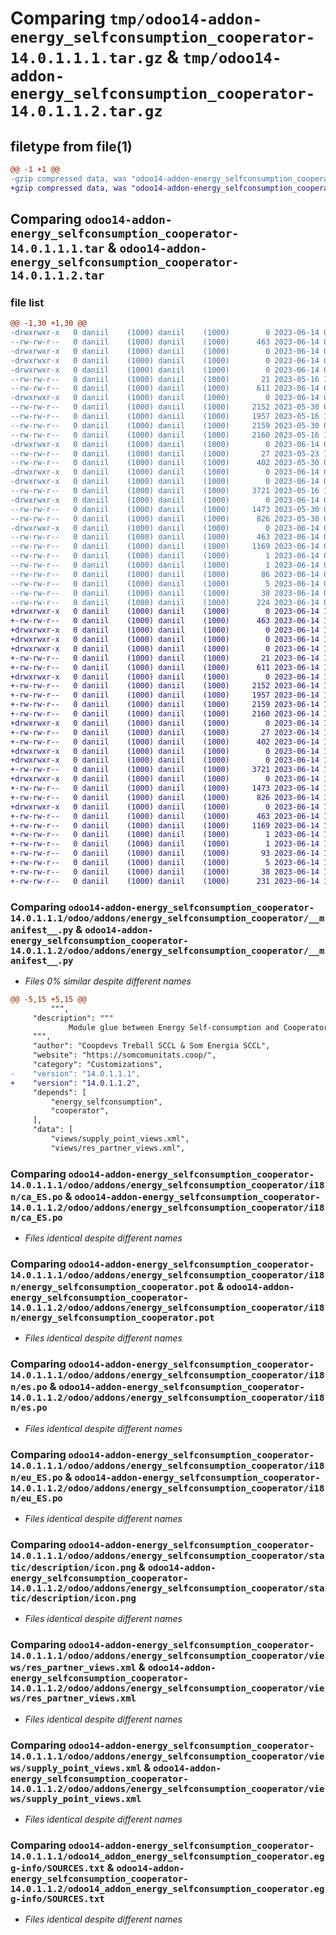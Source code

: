 # Comparing `tmp/odoo14-addon-energy_selfconsumption_cooperator-14.0.1.1.1.tar.gz` & `tmp/odoo14-addon-energy_selfconsumption_cooperator-14.0.1.1.2.tar.gz`

## filetype from file(1)

```diff
@@ -1 +1 @@
-gzip compressed data, was "odoo14-addon-energy_selfconsumption_cooperator-14.0.1.1.1.tar", last modified: Wed Jun 14 09:53:27 2023, max compression
+gzip compressed data, was "odoo14-addon-energy_selfconsumption_cooperator-14.0.1.1.2.tar", last modified: Wed Jun 14 10:57:28 2023, max compression
```

## Comparing `odoo14-addon-energy_selfconsumption_cooperator-14.0.1.1.1.tar` & `odoo14-addon-energy_selfconsumption_cooperator-14.0.1.1.2.tar`

### file list

```diff
@@ -1,30 +1,30 @@
-drwxrwxr-x   0 daniil    (1000) daniil    (1000)        0 2023-06-14 09:53:27.279430 odoo14-addon-energy_selfconsumption_cooperator-14.0.1.1.1/
--rw-rw-r--   0 daniil    (1000) daniil    (1000)      463 2023-06-14 09:53:27.279430 odoo14-addon-energy_selfconsumption_cooperator-14.0.1.1.1/PKG-INFO
-drwxrwxr-x   0 daniil    (1000) daniil    (1000)        0 2023-06-14 09:53:27.275430 odoo14-addon-energy_selfconsumption_cooperator-14.0.1.1.1/odoo/
-drwxrwxr-x   0 daniil    (1000) daniil    (1000)        0 2023-06-14 09:53:27.275430 odoo14-addon-energy_selfconsumption_cooperator-14.0.1.1.1/odoo/addons/
-drwxrwxr-x   0 daniil    (1000) daniil    (1000)        0 2023-06-14 09:53:27.279430 odoo14-addon-energy_selfconsumption_cooperator-14.0.1.1.1/odoo/addons/energy_selfconsumption_cooperator/
--rw-rw-r--   0 daniil    (1000) daniil    (1000)       21 2023-05-16 12:14:37.000000 odoo14-addon-energy_selfconsumption_cooperator-14.0.1.1.1/odoo/addons/energy_selfconsumption_cooperator/__init__.py
--rw-rw-r--   0 daniil    (1000) daniil    (1000)      611 2023-06-14 09:47:53.000000 odoo14-addon-energy_selfconsumption_cooperator-14.0.1.1.1/odoo/addons/energy_selfconsumption_cooperator/__manifest__.py
-drwxrwxr-x   0 daniil    (1000) daniil    (1000)        0 2023-06-14 09:53:27.279430 odoo14-addon-energy_selfconsumption_cooperator-14.0.1.1.1/odoo/addons/energy_selfconsumption_cooperator/i18n/
--rw-rw-r--   0 daniil    (1000) daniil    (1000)     2152 2023-05-30 07:52:25.000000 odoo14-addon-energy_selfconsumption_cooperator-14.0.1.1.1/odoo/addons/energy_selfconsumption_cooperator/i18n/ca_ES.po
--rw-rw-r--   0 daniil    (1000) daniil    (1000)     1957 2023-05-16 16:06:50.000000 odoo14-addon-energy_selfconsumption_cooperator-14.0.1.1.1/odoo/addons/energy_selfconsumption_cooperator/i18n/energy_selfconsumption_cooperator.pot
--rw-rw-r--   0 daniil    (1000) daniil    (1000)     2159 2023-05-30 07:52:25.000000 odoo14-addon-energy_selfconsumption_cooperator-14.0.1.1.1/odoo/addons/energy_selfconsumption_cooperator/i18n/es.po
--rw-rw-r--   0 daniil    (1000) daniil    (1000)     2160 2023-05-16 16:06:50.000000 odoo14-addon-energy_selfconsumption_cooperator-14.0.1.1.1/odoo/addons/energy_selfconsumption_cooperator/i18n/eu_ES.po
-drwxrwxr-x   0 daniil    (1000) daniil    (1000)        0 2023-06-14 09:53:27.279430 odoo14-addon-energy_selfconsumption_cooperator-14.0.1.1.1/odoo/addons/energy_selfconsumption_cooperator/models/
--rw-rw-r--   0 daniil    (1000) daniil    (1000)       27 2023-05-23 12:34:38.000000 odoo14-addon-energy_selfconsumption_cooperator-14.0.1.1.1/odoo/addons/energy_selfconsumption_cooperator/models/__init__.py
--rw-rw-r--   0 daniil    (1000) daniil    (1000)      402 2023-05-30 07:52:25.000000 odoo14-addon-energy_selfconsumption_cooperator-14.0.1.1.1/odoo/addons/energy_selfconsumption_cooperator/models/supply_point.py
-drwxrwxr-x   0 daniil    (1000) daniil    (1000)        0 2023-06-14 09:53:27.275430 odoo14-addon-energy_selfconsumption_cooperator-14.0.1.1.1/odoo/addons/energy_selfconsumption_cooperator/static/
-drwxrwxr-x   0 daniil    (1000) daniil    (1000)        0 2023-06-14 09:53:27.279430 odoo14-addon-energy_selfconsumption_cooperator-14.0.1.1.1/odoo/addons/energy_selfconsumption_cooperator/static/description/
--rw-rw-r--   0 daniil    (1000) daniil    (1000)     3721 2023-05-16 12:14:37.000000 odoo14-addon-energy_selfconsumption_cooperator-14.0.1.1.1/odoo/addons/energy_selfconsumption_cooperator/static/description/icon.png
-drwxrwxr-x   0 daniil    (1000) daniil    (1000)        0 2023-06-14 09:53:27.279430 odoo14-addon-energy_selfconsumption_cooperator-14.0.1.1.1/odoo/addons/energy_selfconsumption_cooperator/views/
--rw-rw-r--   0 daniil    (1000) daniil    (1000)     1473 2023-05-30 07:52:25.000000 odoo14-addon-energy_selfconsumption_cooperator-14.0.1.1.1/odoo/addons/energy_selfconsumption_cooperator/views/res_partner_views.xml
--rw-rw-r--   0 daniil    (1000) daniil    (1000)      826 2023-05-30 07:52:25.000000 odoo14-addon-energy_selfconsumption_cooperator-14.0.1.1.1/odoo/addons/energy_selfconsumption_cooperator/views/supply_point_views.xml
-drwxrwxr-x   0 daniil    (1000) daniil    (1000)        0 2023-06-14 09:53:27.279430 odoo14-addon-energy_selfconsumption_cooperator-14.0.1.1.1/odoo14_addon_energy_selfconsumption_cooperator.egg-info/
--rw-rw-r--   0 daniil    (1000) daniil    (1000)      463 2023-06-14 09:53:27.000000 odoo14-addon-energy_selfconsumption_cooperator-14.0.1.1.1/odoo14_addon_energy_selfconsumption_cooperator.egg-info/PKG-INFO
--rw-rw-r--   0 daniil    (1000) daniil    (1000)     1169 2023-06-14 09:53:27.000000 odoo14-addon-energy_selfconsumption_cooperator-14.0.1.1.1/odoo14_addon_energy_selfconsumption_cooperator.egg-info/SOURCES.txt
--rw-rw-r--   0 daniil    (1000) daniil    (1000)        1 2023-06-14 09:53:27.000000 odoo14-addon-energy_selfconsumption_cooperator-14.0.1.1.1/odoo14_addon_energy_selfconsumption_cooperator.egg-info/dependency_links.txt
--rw-rw-r--   0 daniil    (1000) daniil    (1000)        1 2023-06-14 09:53:27.000000 odoo14-addon-energy_selfconsumption_cooperator-14.0.1.1.1/odoo14_addon_energy_selfconsumption_cooperator.egg-info/not-zip-safe
--rw-rw-r--   0 daniil    (1000) daniil    (1000)       86 2023-06-14 09:53:27.000000 odoo14-addon-energy_selfconsumption_cooperator-14.0.1.1.1/odoo14_addon_energy_selfconsumption_cooperator.egg-info/requires.txt
--rw-rw-r--   0 daniil    (1000) daniil    (1000)        5 2023-06-14 09:53:27.000000 odoo14-addon-energy_selfconsumption_cooperator-14.0.1.1.1/odoo14_addon_energy_selfconsumption_cooperator.egg-info/top_level.txt
--rw-rw-r--   0 daniil    (1000) daniil    (1000)       38 2023-06-14 09:53:27.279430 odoo14-addon-energy_selfconsumption_cooperator-14.0.1.1.1/setup.cfg
--rw-rw-r--   0 daniil    (1000) daniil    (1000)      224 2023-06-14 09:46:49.000000 odoo14-addon-energy_selfconsumption_cooperator-14.0.1.1.1/setup.py
+drwxrwxr-x   0 daniil    (1000) daniil    (1000)        0 2023-06-14 10:57:28.368710 odoo14-addon-energy_selfconsumption_cooperator-14.0.1.1.2/
+-rw-rw-r--   0 daniil    (1000) daniil    (1000)      463 2023-06-14 10:57:28.368710 odoo14-addon-energy_selfconsumption_cooperator-14.0.1.1.2/PKG-INFO
+drwxrwxr-x   0 daniil    (1000) daniil    (1000)        0 2023-06-14 10:57:28.364710 odoo14-addon-energy_selfconsumption_cooperator-14.0.1.1.2/odoo/
+drwxrwxr-x   0 daniil    (1000) daniil    (1000)        0 2023-06-14 10:57:28.364710 odoo14-addon-energy_selfconsumption_cooperator-14.0.1.1.2/odoo/addons/
+drwxrwxr-x   0 daniil    (1000) daniil    (1000)        0 2023-06-14 10:57:28.364710 odoo14-addon-energy_selfconsumption_cooperator-14.0.1.1.2/odoo/addons/energy_selfconsumption_cooperator/
+-rw-rw-r--   0 daniil    (1000) daniil    (1000)       21 2023-06-14 10:42:12.000000 odoo14-addon-energy_selfconsumption_cooperator-14.0.1.1.2/odoo/addons/energy_selfconsumption_cooperator/__init__.py
+-rw-rw-r--   0 daniil    (1000) daniil    (1000)      611 2023-06-14 10:56:30.000000 odoo14-addon-energy_selfconsumption_cooperator-14.0.1.1.2/odoo/addons/energy_selfconsumption_cooperator/__manifest__.py
+drwxrwxr-x   0 daniil    (1000) daniil    (1000)        0 2023-06-14 10:57:28.368710 odoo14-addon-energy_selfconsumption_cooperator-14.0.1.1.2/odoo/addons/energy_selfconsumption_cooperator/i18n/
+-rw-rw-r--   0 daniil    (1000) daniil    (1000)     2152 2023-06-14 10:42:12.000000 odoo14-addon-energy_selfconsumption_cooperator-14.0.1.1.2/odoo/addons/energy_selfconsumption_cooperator/i18n/ca_ES.po
+-rw-rw-r--   0 daniil    (1000) daniil    (1000)     1957 2023-06-14 10:42:12.000000 odoo14-addon-energy_selfconsumption_cooperator-14.0.1.1.2/odoo/addons/energy_selfconsumption_cooperator/i18n/energy_selfconsumption_cooperator.pot
+-rw-rw-r--   0 daniil    (1000) daniil    (1000)     2159 2023-06-14 10:42:12.000000 odoo14-addon-energy_selfconsumption_cooperator-14.0.1.1.2/odoo/addons/energy_selfconsumption_cooperator/i18n/es.po
+-rw-rw-r--   0 daniil    (1000) daniil    (1000)     2160 2023-06-14 10:42:12.000000 odoo14-addon-energy_selfconsumption_cooperator-14.0.1.1.2/odoo/addons/energy_selfconsumption_cooperator/i18n/eu_ES.po
+drwxrwxr-x   0 daniil    (1000) daniil    (1000)        0 2023-06-14 10:57:28.368710 odoo14-addon-energy_selfconsumption_cooperator-14.0.1.1.2/odoo/addons/energy_selfconsumption_cooperator/models/
+-rw-rw-r--   0 daniil    (1000) daniil    (1000)       27 2023-06-14 10:42:12.000000 odoo14-addon-energy_selfconsumption_cooperator-14.0.1.1.2/odoo/addons/energy_selfconsumption_cooperator/models/__init__.py
+-rw-rw-r--   0 daniil    (1000) daniil    (1000)      402 2023-06-14 10:42:12.000000 odoo14-addon-energy_selfconsumption_cooperator-14.0.1.1.2/odoo/addons/energy_selfconsumption_cooperator/models/supply_point.py
+drwxrwxr-x   0 daniil    (1000) daniil    (1000)        0 2023-06-14 10:57:28.364710 odoo14-addon-energy_selfconsumption_cooperator-14.0.1.1.2/odoo/addons/energy_selfconsumption_cooperator/static/
+drwxrwxr-x   0 daniil    (1000) daniil    (1000)        0 2023-06-14 10:57:28.368710 odoo14-addon-energy_selfconsumption_cooperator-14.0.1.1.2/odoo/addons/energy_selfconsumption_cooperator/static/description/
+-rw-rw-r--   0 daniil    (1000) daniil    (1000)     3721 2023-06-14 10:42:12.000000 odoo14-addon-energy_selfconsumption_cooperator-14.0.1.1.2/odoo/addons/energy_selfconsumption_cooperator/static/description/icon.png
+drwxrwxr-x   0 daniil    (1000) daniil    (1000)        0 2023-06-14 10:57:28.368710 odoo14-addon-energy_selfconsumption_cooperator-14.0.1.1.2/odoo/addons/energy_selfconsumption_cooperator/views/
+-rw-rw-r--   0 daniil    (1000) daniil    (1000)     1473 2023-06-14 10:42:12.000000 odoo14-addon-energy_selfconsumption_cooperator-14.0.1.1.2/odoo/addons/energy_selfconsumption_cooperator/views/res_partner_views.xml
+-rw-rw-r--   0 daniil    (1000) daniil    (1000)      826 2023-06-14 10:42:12.000000 odoo14-addon-energy_selfconsumption_cooperator-14.0.1.1.2/odoo/addons/energy_selfconsumption_cooperator/views/supply_point_views.xml
+drwxrwxr-x   0 daniil    (1000) daniil    (1000)        0 2023-06-14 10:57:28.368710 odoo14-addon-energy_selfconsumption_cooperator-14.0.1.1.2/odoo14_addon_energy_selfconsumption_cooperator.egg-info/
+-rw-rw-r--   0 daniil    (1000) daniil    (1000)      463 2023-06-14 10:57:28.000000 odoo14-addon-energy_selfconsumption_cooperator-14.0.1.1.2/odoo14_addon_energy_selfconsumption_cooperator.egg-info/PKG-INFO
+-rw-rw-r--   0 daniil    (1000) daniil    (1000)     1169 2023-06-14 10:57:28.000000 odoo14-addon-energy_selfconsumption_cooperator-14.0.1.1.2/odoo14_addon_energy_selfconsumption_cooperator.egg-info/SOURCES.txt
+-rw-rw-r--   0 daniil    (1000) daniil    (1000)        1 2023-06-14 10:57:28.000000 odoo14-addon-energy_selfconsumption_cooperator-14.0.1.1.2/odoo14_addon_energy_selfconsumption_cooperator.egg-info/dependency_links.txt
+-rw-rw-r--   0 daniil    (1000) daniil    (1000)        1 2023-06-14 10:57:28.000000 odoo14-addon-energy_selfconsumption_cooperator-14.0.1.1.2/odoo14_addon_energy_selfconsumption_cooperator.egg-info/not-zip-safe
+-rw-rw-r--   0 daniil    (1000) daniil    (1000)       93 2023-06-14 10:57:28.000000 odoo14-addon-energy_selfconsumption_cooperator-14.0.1.1.2/odoo14_addon_energy_selfconsumption_cooperator.egg-info/requires.txt
+-rw-rw-r--   0 daniil    (1000) daniil    (1000)        5 2023-06-14 10:57:28.000000 odoo14-addon-energy_selfconsumption_cooperator-14.0.1.1.2/odoo14_addon_energy_selfconsumption_cooperator.egg-info/top_level.txt
+-rw-rw-r--   0 daniil    (1000) daniil    (1000)       38 2023-06-14 10:57:28.368710 odoo14-addon-energy_selfconsumption_cooperator-14.0.1.1.2/setup.cfg
+-rw-rw-r--   0 daniil    (1000) daniil    (1000)      231 2023-06-14 10:50:25.000000 odoo14-addon-energy_selfconsumption_cooperator-14.0.1.1.2/setup.py
```

### Comparing `odoo14-addon-energy_selfconsumption_cooperator-14.0.1.1.1/odoo/addons/energy_selfconsumption_cooperator/__manifest__.py` & `odoo14-addon-energy_selfconsumption_cooperator-14.0.1.1.2/odoo/addons/energy_selfconsumption_cooperator/__manifest__.py`

 * *Files 0% similar despite different names*

```diff
@@ -5,15 +5,15 @@
         """,
     "description": """
             Module glue between Energy Self-consumption and Cooperator
     """,
     "author": "Coopdevs Treball SCCL & Som Energia SCCL",
     "website": "https://somcomunitats.coop/",
     "category": "Customizations",
-    "version": "14.0.1.1.1",
+    "version": "14.0.1.1.2",
     "depends": [
         "energy_selfconsumption",
         "cooperator",
     ],
     "data": [
         "views/supply_point_views.xml",
         "views/res_partner_views.xml",
```

### Comparing `odoo14-addon-energy_selfconsumption_cooperator-14.0.1.1.1/odoo/addons/energy_selfconsumption_cooperator/i18n/ca_ES.po` & `odoo14-addon-energy_selfconsumption_cooperator-14.0.1.1.2/odoo/addons/energy_selfconsumption_cooperator/i18n/ca_ES.po`

 * *Files identical despite different names*

### Comparing `odoo14-addon-energy_selfconsumption_cooperator-14.0.1.1.1/odoo/addons/energy_selfconsumption_cooperator/i18n/energy_selfconsumption_cooperator.pot` & `odoo14-addon-energy_selfconsumption_cooperator-14.0.1.1.2/odoo/addons/energy_selfconsumption_cooperator/i18n/energy_selfconsumption_cooperator.pot`

 * *Files identical despite different names*

### Comparing `odoo14-addon-energy_selfconsumption_cooperator-14.0.1.1.1/odoo/addons/energy_selfconsumption_cooperator/i18n/es.po` & `odoo14-addon-energy_selfconsumption_cooperator-14.0.1.1.2/odoo/addons/energy_selfconsumption_cooperator/i18n/es.po`

 * *Files identical despite different names*

### Comparing `odoo14-addon-energy_selfconsumption_cooperator-14.0.1.1.1/odoo/addons/energy_selfconsumption_cooperator/i18n/eu_ES.po` & `odoo14-addon-energy_selfconsumption_cooperator-14.0.1.1.2/odoo/addons/energy_selfconsumption_cooperator/i18n/eu_ES.po`

 * *Files identical despite different names*

### Comparing `odoo14-addon-energy_selfconsumption_cooperator-14.0.1.1.1/odoo/addons/energy_selfconsumption_cooperator/static/description/icon.png` & `odoo14-addon-energy_selfconsumption_cooperator-14.0.1.1.2/odoo/addons/energy_selfconsumption_cooperator/static/description/icon.png`

 * *Files identical despite different names*

### Comparing `odoo14-addon-energy_selfconsumption_cooperator-14.0.1.1.1/odoo/addons/energy_selfconsumption_cooperator/views/res_partner_views.xml` & `odoo14-addon-energy_selfconsumption_cooperator-14.0.1.1.2/odoo/addons/energy_selfconsumption_cooperator/views/res_partner_views.xml`

 * *Files identical despite different names*

### Comparing `odoo14-addon-energy_selfconsumption_cooperator-14.0.1.1.1/odoo/addons/energy_selfconsumption_cooperator/views/supply_point_views.xml` & `odoo14-addon-energy_selfconsumption_cooperator-14.0.1.1.2/odoo/addons/energy_selfconsumption_cooperator/views/supply_point_views.xml`

 * *Files identical despite different names*

### Comparing `odoo14-addon-energy_selfconsumption_cooperator-14.0.1.1.1/odoo14_addon_energy_selfconsumption_cooperator.egg-info/SOURCES.txt` & `odoo14-addon-energy_selfconsumption_cooperator-14.0.1.1.2/odoo14_addon_energy_selfconsumption_cooperator.egg-info/SOURCES.txt`

 * *Files identical despite different names*

